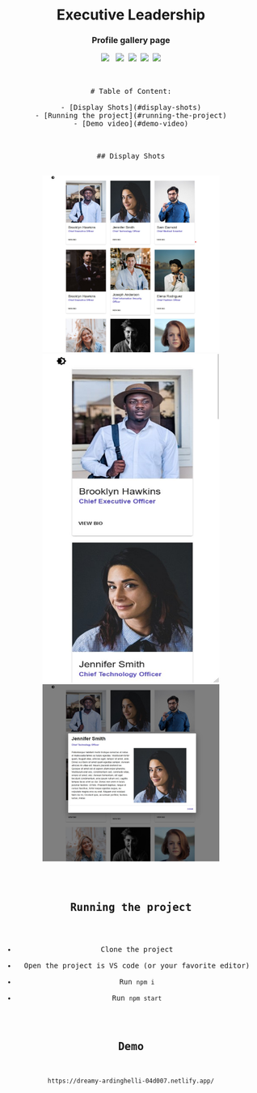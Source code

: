 
<div align="center"><h1>Executive Leadership</h1></div>
<div align="center"><h3>Profile gallery page</h3></div>




<pre><div align="center"><img style="margin-right: 5px;" src="https://img.shields.io/badge/React-17.0.2-blue"/> <img src="https://img.shields.io/badge/%20%20Uptime-99%25-orange"/> <img src="https://img.shields.io/badge/%20%20build-passing-green"/> <img src="https://img.shields.io/badge/%20%20contributers-1-informational"/> <img src="https://img.shields.io/badge/maintainability-A-yellow"/>



# Table of Content:

- [Display Shots](#display-shots)
- [Running the project](#running-the-project)
- [Demo video](#demo-video)



## Display Shots

<pre><div align="center"><img src ="s1.jpg" margin-left="10px" width="350" height="350"></br><img src ="s2.jpg"  margin-left="10px" width="350" height="650"></br><img src ="s3.jpg" width="350" height="350"></div></pre>



## Running the project
- Clone the project
- Open the project is VS code (or your favorite editor)
- Run `npm i`
- Run `npm start`




## Demo
```
https://dreamy-ardinghelli-04d007.netlify.app/
```
